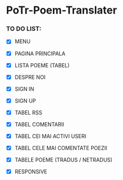 # PoTr-Poem-Translater

  ### TO DO LIST:
  - [x] MENU
  - [x] PAGINA PRINCIPALA
  - [x] LISTA POEME (TABEL)
  - [x] DESPRE NOI
  - [x] SIGN IN
  - [x] SIGN UP
  - [x] TABEL RSS
  - [x] TABEL COMENTARII
  - [x] TABEL CEI MAI ACTIVI USERI
  - [x] TABEL CELE MAI COMENTATE POEZII
  - [x] TABELE POEME (TRADUS / NETRADUS)
  - [x] RESPONSIVE
 
  
  
